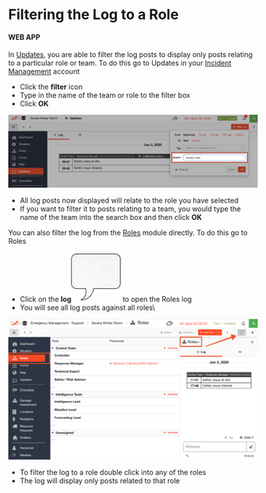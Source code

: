 # Filtering the Log to a Role

#### WEB APP

In [Updates](../updates/), you are able to filter the log posts to display only posts relating to a particular role or team. To do this go to Updates in your [Incident Management](../getting-started.md) account

* Click the **filter** icon
* Type in the name of the team or role to the filter box
* Click **OK**

![](<../../.gitbook/assets/filtering the log to a role.png>)

* All log posts now displayed will relate to the role you have selected
* If you want to filter it to posts relating to a team, you would type the name of the team into the search box and then click **OK**

You can also filter the log from the [Roles](./) module directly. To do this go to Roles

* Click on the **log**<img src="../../.gitbook/assets/speech box icon.png" alt="" data-size="line"> to open the Roles log
* You will see all log posts against all roles\


![](<../../.gitbook/assets/filtering the log to a role 2.png>)

* To filter the log to a role double click into any of the roles
* The log will display only posts related to that role
